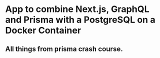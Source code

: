 # App to combine Next.js, GraphQL and Prisma with a PostgreSQL on a Docker Container

## All things from prisma crash course.

